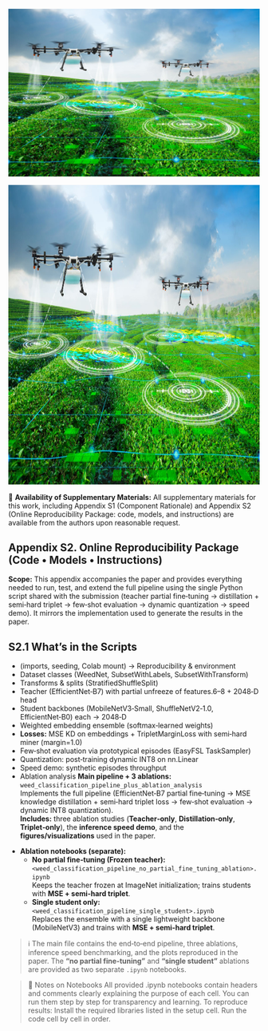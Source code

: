 ![Pipeline Diagram](SMB320-Agricultural-drone.jpg)
<div align="center"><img src="SMB320-Agricultural-drone.jpg" alt="Precision Agriculture" height="600" width="1100"></div>

🚀 **Availability of Supplementary Materials:** 
All supplementary materials for this work, including Appendix S1 (Component Rationale) and Appendix S2 (Online Reproducibility Package: code, models, and instructions) are available from the authors upon reasonable request.

## Appendix S2. Online Reproducibility Package (Code • Models • Instructions)
**Scope:** This appendix accompanies the paper and provides everything needed to run, test, and extend the full pipeline using the single Python script shared with the submission (teacher partial fine‑tuning → distillation + semi‑hard triplet → few‑shot evaluation → dynamic quantization → speed demo). It mirrors the implementation used to generate the results in the paper.
## S2.1 What’s in the Scripts 
* (imports, seeding, Colab mount) → Reproducibility & environment
* Dataset classes (WeedNet, SubsetWithLabels, SubsetWithTransform)
* Transforms & splits (StratifiedShuffleSplit)
* Teacher (EfficientNet‑B7) with partial unfreeze of features.6–8 + 2048‑D head 
* Student backbones (MobileNetV3‑Small, ShuffleNetV2‑1.0, EfficientNet‑B0) each → 2048‑D 
* Weighted embedding ensemble (softmax‑learned weights) 
* <b>Losses:</b> MSE KD on embeddings + TripletMarginLoss with semi‑hard miner (margin=1.0) 
* Few‑shot evaluation via prototypical episodes (EasyFSL TaskSampler) 
* Quantization: post‑training dynamic INT8 on nn.Linear 
* Speed demo: synthetic episodes throughput
* Ablation analysis
**Main pipeline + 3 ablations:** `weed_classification_pipeline_plus_ablation_analysis`  
  Implements the full pipeline (EfficientNet‑B7 partial fine‑tuning → MSE knowledge distillation + semi‑hard triplet loss → few‑shot evaluation → dynamic INT8 quantization).  
  **Includes:** three ablation studies (**Teacher‑only**, **Distillation‑only**, **Triplet‑only**), the **inference speed demo**, and the **figures/visualizations** used in the paper.

- **Ablation notebooks (separate):**
  - **No partial fine‑tuning (Frozen teacher):** `<weed_classification_pipeline_no_partial_fine_tuning_ablation>.ipynb`  
    Keeps the teacher frozen at ImageNet initialization; trains students with **MSE + semi‑hard triplet**.
  - **Single student only:** `<weed_classification_pipeline_single_student>.ipynb`  
    Replaces the ensemble with a single lightweight backbone (MobileNetV3) and trains with **MSE + semi‑hard triplet**.

> ℹ️ The main file contains the end‑to‑end pipeline, three ablations, inference speed benchmarking, and the plots reproduced in the paper. The **“no partial fine‑tuning”** and **“single student”** ablations are provided as two separate `.ipynb` notebooks.

> 📓 Notes on Notebooks
All provided .ipynb notebooks contain headers and comments clearly explaining the purpose of each cell. You can run them step by step for transparency and learning. To reproduce results:
Install the required libraries listed in the setup cell.
Run the code cell by cell in order.

